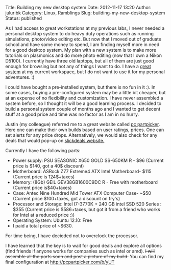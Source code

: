 Title: Building my new desktop system
Date: 2012-11-17 13:20
Author: juluribk
Category: Linux, Ramblings
Slug: building-my-new-desktop-system
Status: published

As I had access to great workstations at my previous labs, I never needed a personal desktop system to do heavy duty operations such as running simulations, photo/video editing etc. But now that I moved out of graduate school and have some money to spend, I am finding myself more in need for a good desktop system. My plan with a new system is to make more tutorials on plasmonics and do more photo editing (now that I own a Nikon D5100). I currently have three old laptops, but all of them are just good enough for browsing but not any of things I want to do. I have a [great system](http://www.dell.com/us/business/p/precision-t5500/pd) at my current workspace, but I do not want to use it for my personal adventures. :)

I could have bought a pre-installed system, but there is no fun in it :). In some cases, buying a pre-configured system may be a little bit cheaper, but at an expense of no flexibility and customization. I have never assembled a system before, so I thought it will be a good learning process. I decided to build a personal system couple of months ago and I wanted to get decent stuff at a good price and time was no factor as I am in no hurry.

Justin (my colleague) referred me to a great website called [pc partpicker](http://pcpartpicker.com/). Here one can make their own builds based on user ratings, prices. One can set alerts for any price drops. Alternatively, we would also check for any deals that would pop-up on [slickdeals website.](http://slickdeals.net/)

Currently I have the following parts:

-   Power supply: PSU SEASONIC X650 GOLD SS-650KM R - \$96 (Current price is \$140, got a 40\$ discount)
-   Motherboard: ASRock Z77 Extreme4 ATX Intel Motherboard- \$115 (Current price is 124\$+taxes)
-   Memory: (8Gb) GEIL GEV38GB1600C9DC R - Free with motherboard (Current price is\$40+taxes)
-   Case: Antec Nine Hundred Mid Tower ATX Computer Case- \~\$50 (Current price \$100+taxes, got a discount on fry's)
-   Processor and Storage: Intel I7-3770K + 240 GB intel SSD 520 Series : \$355 (Current price is \$586+taxes, but got it from a friend who works for Intel at a reduced price :))
-   Operating System: Ubuntu 12.10: Free
-   I paid a total price of \~\$630.

For time being, I have decieded not to overclock the processor.

I have learned that the key is to wait for good deals and explore all options (find friends if anyone works for companies such as intel or amd). ~~I will assemble all the parts soon and post a picture of my build.~~ You can find my final configuration at <http://pcpartpicker.com/b/yUT>
